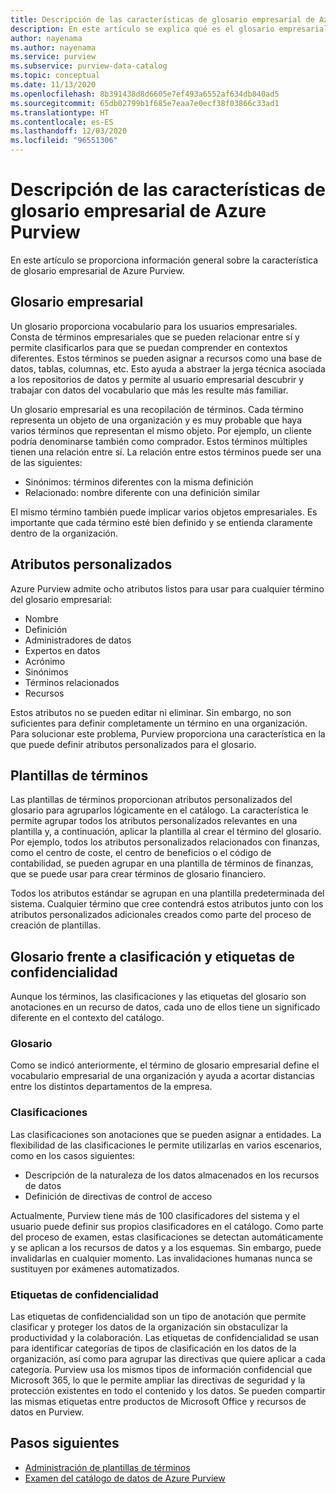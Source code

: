 ```yaml
---
title: Descripción de las características de glosario empresarial de Azure Purview (versión preliminar)
description: En este artículo se explica qué es el glosario empresarial de Azure Purview.
author: nayenama
ms.author: nayenama
ms.service: purview
ms.subservice: purview-data-catalog
ms.topic: conceptual
ms.date: 11/13/2020
ms.openlocfilehash: 8b391438d8d6605e7ef493a6552af634db840ad5
ms.sourcegitcommit: 65db02799b1f685e7eaa7e0ecf38f03866c33ad1
ms.translationtype: HT
ms.contentlocale: es-ES
ms.lasthandoff: 12/03/2020
ms.locfileid: "96551306"
---
```

# <a name="understand-business-glossary-features-in-azure-purview"></a>Descripción de las características de glosario empresarial de Azure Purview

En este artículo se proporciona información general sobre la característica de glosario empresarial de Azure Purview. 

## <a name="business-glossary"></a>Glosario empresarial

Un glosario proporciona vocabulario para los usuarios empresariales.  Consta de términos empresariales que se pueden relacionar entre sí y permite clasificarlos para que se puedan comprender en contextos diferentes. Estos términos se pueden asignar a recursos como una base de datos, tablas, columnas, etc. Esto ayuda a abstraer la jerga técnica asociada a los repositorios de datos y permite al usuario empresarial descubrir y trabajar con datos del vocabulario que más les resulte más familiar.


Un glosario empresarial es una recopilación de términos. Cada término representa un objeto de una organización y es muy probable que haya varios términos que representan el mismo objeto. Por ejemplo, un cliente podría denominarse también como comprador. Estos términos múltiples tienen una relación entre sí. La relación entre estos términos puede ser una de las siguientes:

- Sinónimos: términos diferentes con la misma definición
- Relacionado: nombre diferente con una definición similar

El mismo término también puede implicar varios objetos empresariales. Es importante que cada término esté bien definido y se entienda claramente dentro de la organización.

## <a name="custom-attributes"></a>Atributos personalizados

Azure Purview admite ocho atributos listos para usar para cualquier término del glosario empresarial:
- Nombre
- Definición
- Administradores de datos
- Expertos en datos
- Acrónimo
- Sinónimos
- Términos relacionados
- Recursos

Estos atributos no se pueden editar ni eliminar. Sin embargo, no son suficientes para definir completamente un término en una organización. Para solucionar este problema, Purview proporciona una característica en la que puede definir atributos personalizados para el glosario.

## <a name="term-templates"></a>Plantillas de términos

Las plantillas de términos proporcionan atributos personalizados del glosario para agruparlos lógicamente en el catálogo. La característica le permite agrupar todos los atributos personalizados relevantes en una plantilla y, a continuación, aplicar la plantilla al crear el término del glosario. Por ejemplo, todos los atributos personalizados relacionados con finanzas, como el centro de coste, el centro de beneficios o el código de contabilidad, se pueden agrupar en una plantilla de términos de finanzas, que se puede usar para crear términos de glosario financiero.

Todos los atributos estándar se agrupan en una plantilla predeterminada del sistema. Cualquier término que cree contendrá estos atributos junto con los atributos personalizados adicionales creados como parte del proceso de creación de plantillas.

## <a name="glossary-vs-classification-vs-sensitivity-labels"></a>Glosario frente a clasificación y etiquetas de confidencialidad

Aunque los términos, las clasificaciones y las etiquetas del glosario son anotaciones en un recurso de datos, cada uno de ellos tiene un significado diferente en el contexto del catálogo. 

### <a name="glossary"></a>Glosario

Como se indicó anteriormente, el término de glosario empresarial define el vocabulario empresarial de una organización y ayuda a acortar distancias entre los distintos departamentos de la empresa.

### <a name="classifications"></a>Clasificaciones

Las clasificaciones son anotaciones que se pueden asignar a entidades. La flexibilidad de las clasificaciones le permite utilizarlas en varios escenarios, como en los casos siguientes:

- Descripción de la naturaleza de los datos almacenados en los recursos de datos
- Definición de directivas de control de acceso

Actualmente, Purview tiene más de 100 clasificadores del sistema y el usuario puede definir sus propios clasificadores en el catálogo. Como parte del proceso de examen, estas clasificaciones se detectan automáticamente y se aplican a los recursos de datos y a los esquemas. Sin embargo, puede invalidarlas en cualquier momento. Las invalidaciones humanas nunca se sustituyen por exámenes automatizados.

### <a name="sensitivity-labels"></a>Etiquetas de confidencialidad

Las etiquetas de confidencialidad son un tipo de anotación que permite clasificar y proteger los datos de la organización sin obstaculizar la productividad y la colaboración. Las etiquetas de confidencialidad se usan para identificar categorías de tipos de clasificación en los datos de la organización, así como para agrupar las directivas que quiere aplicar a cada categoría. Purview usa los mismos tipos de información confidencial que Microsoft 365, lo que le permite ampliar las directivas de seguridad y la protección existentes en todo el contenido y los datos. Se pueden compartir las mismas etiquetas entre productos de Microsoft Office y recursos de datos en Purview.

## <a name="next-steps"></a>Pasos siguientes

- [Administración de plantillas de términos](how-to-manage-term-templates.md)
- [Examen del catálogo de datos de Azure Purview](how-to-browse-catalog.md)
